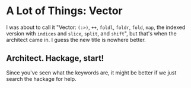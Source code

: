 # A Lot of Things: Vector

I was about to call it "Vector: `(:>)`, `++`, `foldl`, `foldr`, `fold`, `map`, the indexed version with `indices` and `slice`, `split`, and `shift`", but that's when the architect came in. I guess the new title is nowhere better.

## Architect. Hackage, start!

Since you've seen what the keywords are, it might be better if we just search the hackage for help.
